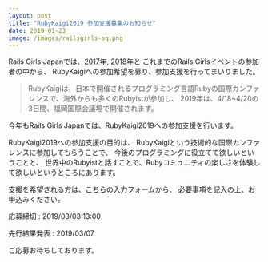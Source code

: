 ```yaml
---
layout: post
title: "RubyKaigi2019 参加支援募集のお知らせ"
date: 2019-01-23
image: /images/railsgirls-sq.png
---
```

Rails Girls Japanでは、<a href="/2017/09/23/rubykaigi2017-support-for-alumni/">2017年</a>,
<a href="/2018/12/04/rubykaigi2018-support-for-alumni/">2018年</a>と
これまでのRails Girlsイベントの参加者の中から、
RubyKaigiへの参加希望を募り、参加支援を行ってまいりました。

<blockquote>
  <p>
  RubyKaigiは、日本で開催されるプログラミング言語Rubyの国際カンファレンスで、海外からも多くのRubyistが参加し、
  2019年は、4/18~4/20の3日間、福岡国際会議場で開催されます。</p>
</blockquote>

今年もRails Girls Japanでは、RubyKaigi2019への参加支援を行います。
<p>RubyKaigi2019への参加支援の目的は、
RubyKaigiという技術的な国際カンファレンスに参加してもらうことで、
今後のプログラミングに役立てて欲しいということと、
世界中のRubyistと話すことで、Rubyコミュニティの楽しさを体験して欲しいというところにあります。</p>

支援を希望される方は、<a href="https://goo.gl/nTpBDH">こちら</a>の入力フォームから、
必要事項を記入の上、お申込みください。

応募締切 : 2019/03/03 13:00

先行結果発表 : 2019/03/07

ご応募お待ちしております。
